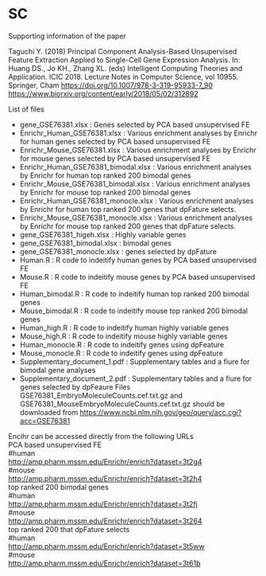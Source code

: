 # SC
Supporting information of the paper

Taguchi Y. (2018) Principal Component Analysis-Based Unsupervised Feature Extraction Applied to Single-Cell Gene Expression Analysis. In: Huang DS., Jo KH., Zhang XL. (eds) Intelligent Computing Theories and Application. ICIC 2018. Lecture Notes in Computer Science, vol 10955. Springer, Cham
https://doi.org/10.1007/978-3-319-95933-7_90
https://www.biorxiv.org/content/early/2018/05/02/312892  

List of files
* gene_GSE76381.xlsx : Genes selected by PCA based unsupervised FE
* Enrichr_Human_GSE76381.xlsx : Various enrichment analyses by Enrichr for human genes selected by PCA based unsupervised FE
* Enrichr_Mouse_GSE76381.xlsx : Various enrichment analyses by Enrichr for mouse genes selected by PCA based unsupervised FE
* Enrichr_Human_GSE76381_bimodal.xlsx : Various enrichment analyses by Enrichr for human top ranked 200 bimodal genes
* Enrichr_Mouse_GSE76381_bimodal.xlsx : Various enrichment analyses by Enrichr for mouse top ranked 200 bimodal genes
* Enrichr_Human_GSE76381_monocle.xlsx : Various enrichment analyses by Enrichr for human top ranked 200 genes that dpFature selects.
* Enrichr_Mouse_GSE76381_monocle.xlsx : Various enrichment analyses by Enrichr for mouse top ranked 200 genes that dpFature selects.
* gene_GSE76381_higeh.xlsx : Highly variable genes
* gene_GSE76381_bimodal.xlsx : bimodal genes
* gene_GSE76381_monocle.xlsx : genes selected by dpFature
* Human.R : R code to indeitify human genes by PCA based unsupervised FE
* Mouse.R : R code to indeitify mouse genes by PCA based unsupervised FE
* Human_bimodal.R : R code to indeitify human top ranked 200 bimodal genes
* Mouse_bimodal.R : R code to indeitify mouse top ranked 200 bimodal genes
* Human_high.R : R code to indeitify human highly variable genes
* Mouse_high.R : R code to indeitify mouse highly variable genes
* Human_monocle.R : R code to indeitify genes using dpFeature
* Mouse_monocle.R : R code to indeitify genes using dpFeature
* Supplementary_document_1.pdf : Supplementary tables and a fiure for bimodal gene analyses
* Supplementary_document_2.pdf : Supplementary tables and a fiure for genes selected by dpFeaure
Files GSE76381_EmbryoMoleculeCounts.cef.txt.gz and GSE76381_MouseEmbryoMoleculeCounts.cef.txt.gz should be downloaded from https://www.ncbi.nlm.nih.gov/geo/query/acc.cgi?acc=GSE76381

Encihr can be accessed directly from the following URLs  
PCA based unsupervised FE  
#human  
http://amp.pharm.mssm.edu/Enrichr/enrich?dataset=3t2g4  
#mouse  
http://amp.pharm.mssm.edu/Enrichr/enrich?dataset=3t2h4  
top ranked 200 bimodal genes  
#human  
http://amp.pharm.mssm.edu/Enrichr/enrich?dataset=3t2fj  
#mouse  
http://amp.pharm.mssm.edu/Enrichr/enrich?dataset=3t264  
top ranked 200 that dpFature selects  
#human  
http://amp.pharm.mssm.edu/Enrichr/enrich?dataset=3t5ww  
#mouse  
http://amp.pharm.mssm.edu/Enrichr/enrich?dataset=3t61b  
